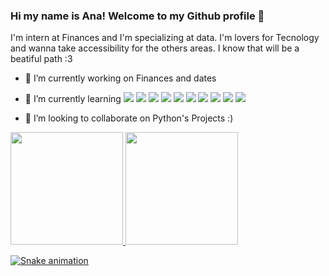 ### Hi my name is Ana! Welcome to my Github profile 👋

I'm intern at Finances and I'm specializing at data. I'm lovers for Tecnology and wanna take accessibility for the others areas. I know that will be a beatiful path :3


- 🔭 I’m currently working on Finances and dates 
- 🌱 I’m currently learning 
            <img src="https://cdn.jsdelivr.net/gh/devicons/devicon/icons/python/python-original-wordmark.svg" /> 
            <img src="https://cdn.jsdelivr.net/gh/devicons/devicon/icons/python/python-original-wordmark.svg" /> 
            <img src="https://cdn.jsdelivr.net/gh/devicons/devicon/icons/pandas/pandas-original-wordmark.svg" />
            <img src="https://cdn.jsdelivr.net/gh/devicons/devicon/icons/numpy/numpy-original-wordmark.svg" />
            <img src="https://cdn.jsdelivr.net/gh/devicons/devicon/icons/oracle/oracle-original.svg" />
            <img src="https://cdn.jsdelivr.net/gh/devicons/devicon/icons/mysql/mysql-original-wordmark.svg" />
            <img src="https://cdn.jsdelivr.net/gh/devicons/devicon/icons/postgresql/postgresql-original-wordmark.svg" />
            <img src="https://cdn.jsdelivr.net/gh/devicons/devicon/icons/anaconda/anaconda-original.svg" />
            <img src="https://cdn.jsdelivr.net/gh/devicons/devicon/icons/jupyter/jupyter-original.svg" />
            <img src="https://cdn.jsdelivr.net/gh/devicons/devicon/icons/pycharm/pycharm-original-wordmark.svg" />
           
          
- 👯 I’m looking to collaborate on Python's Projects :)



<div>
<a href="https://github.com/seu-usuário-aqui">
<img loading="lazy" height="180em" src="https://github-readme-stats.vercel.app/api/top-langs/?username=seu-usuário-aqui&layout=compact&langs_count=7&theme=dracula"/>
<img loading="lazy" height="180em" src="https://github-readme-stats.vercel.app/api?username=seu-usuário-aqui&show_icons=true&theme=dracula&include_all_commits=true&count_private=true"/>
</div>
          
![Snake animation](https://github.com/Anacar0lin4/Anacar0lin4i/blob/output/github-contribution-grid-snake.svg)
